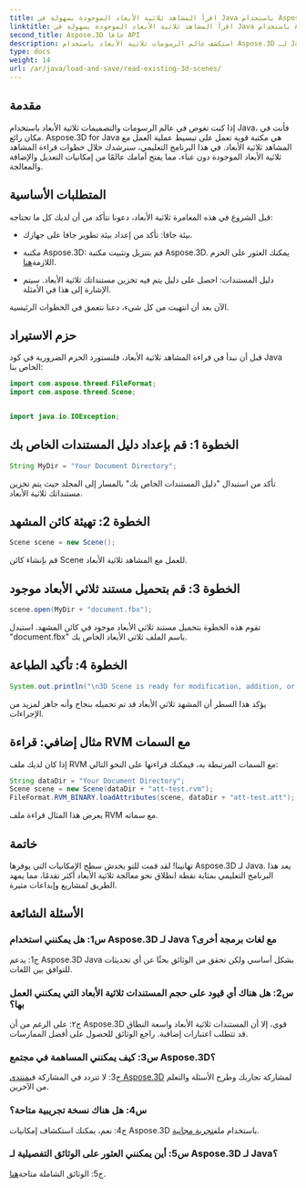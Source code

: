 ```yaml
---
title: اقرأ المشاهد ثلاثية الأبعاد الموجودة بسهولة في Java باستخدام Aspose.3D
linktitle: اقرأ المشاهد ثلاثية الأبعاد الموجودة بسهولة في Java باستخدام Aspose.3D
second_title: Aspose.3D جافا API
description: استكشف عالم الرسومات ثلاثية الأبعاد باستخدام Aspose.3D لـ Java. يمكنك قراءة المشاهد ثلاثية الأبعاد الموجودة ومعالجتها بسهولة.
type: docs
weight: 14
url: /ar/java/load-and-save/read-existing-3d-scenes/
---
```

## مقدمة

إذا كنت تغوص في عالم الرسومات والتصميمات ثلاثية الأبعاد باستخدام Java، فأنت في مكان رائع. Aspose.3D for Java هي مكتبة قوية تعمل على تبسيط عملية العمل مع المشاهد ثلاثية الأبعاد. في هذا البرنامج التعليمي، سنرشدك خلال خطوات قراءة المشاهد ثلاثية الأبعاد الموجودة دون عناء، مما يفتح أمامك عالمًا من إمكانيات التعديل والإضافة والمعالجة.

## المتطلبات الأساسية

قبل الشروع في هذه المغامرة ثلاثية الأبعاد، دعونا نتأكد من أن لديك كل ما تحتاجه:

- بيئة جافا: تأكد من إعداد بيئة تطوير جافا على جهازك.

-  مكتبة Aspose.3D: قم بتنزيل وتثبيت مكتبة Aspose.3D. يمكنك العثور على الحزم اللازمة[هنا](https://releases.aspose.com/3d/java/).

- دليل المستندات: احصل على دليل يتم فيه تخزين مستنداتك ثلاثية الأبعاد. سيتم الإشارة إلى هذا في الأمثلة.

الآن بعد أن انتهيت من كل شيء، دعنا نتعمق في الخطوات الرئيسية.

## حزم الاستيراد

قبل أن نبدأ في قراءة المشاهد ثلاثية الأبعاد، فلنستورد الحزم الضرورية في كود Java الخاص بنا:

```java
import com.aspose.threed.FileFormat;
import com.aspose.threed.Scene;


import java.io.IOException;
```

## الخطوة 1: قم بإعداد دليل المستندات الخاص بك

```java
String MyDir = "Your Document Directory";
```

تأكد من استبدال "دليل المستندات الخاص بك" بالمسار إلى المجلد حيث يتم تخزين مستنداتك ثلاثية الأبعاد.

## الخطوة 2: تهيئة كائن المشهد

```java
Scene scene = new Scene();
```

قم بإنشاء كائن Scene للعمل مع المشاهد ثلاثية الأبعاد.

## الخطوة 3: قم بتحميل مستند ثلاثي الأبعاد موجود

```java
scene.open(MyDir + "document.fbx");
```

تقوم هذه الخطوة بتحميل مستند ثلاثي الأبعاد موجود في كائن المشهد. استبدل "document.fbx" باسم الملف ثلاثي الأبعاد الخاص بك.

## الخطوة 4: تأكيد الطباعة

```java
System.out.println("\n3D Scene is ready for modification, addition, or processing purposes.");
```

يؤكد هذا السطر أن المشهد ثلاثي الأبعاد قد تم تحميله بنجاح وأنه جاهز لمزيد من الإجراءات.

## مثال إضافي: قراءة RVM مع السمات

إذا كان لديك ملف RVM مع السمات المرتبطة به، فيمكنك قراءتها على النحو التالي:

```java
String dataDir = "Your Document Directory";
Scene scene = new Scene(dataDir + "att-test.rvm");
FileFormat.RVM_BINARY.loadAttributes(scene, dataDir + "att-test.att");
```

يعرض هذا المثال قراءة ملف RVM مع سماته.

## خاتمة

تهانينا! لقد قمت للتو بخدش سطح الإمكانيات التي يوفرها Aspose.3D لـ Java. يعد هذا البرنامج التعليمي بمثابة نقطة انطلاق نحو معالجة ثلاثية الأبعاد أكثر تقدمًا، مما يمهد الطريق لمشاريع وإبداعات مثيرة.

## الأسئلة الشائعة

### س1: هل يمكنني استخدام Aspose.3D لـ Java مع لغات برمجة أخرى؟

ج1: يدعم Aspose.3D Java بشكل أساسي ولكن تحقق من الوثائق بحثًا عن أي تحديثات للتوافق بين اللغات.

### س2: هل هناك أي قيود على حجم المستندات ثلاثية الأبعاد التي يمكنني العمل بها؟

ج٢: على الرغم من أن Aspose.3D قوي، إلا أن المستندات ثلاثية الأبعاد واسعة النطاق قد تتطلب اعتبارات إضافية. راجع الوثائق للحصول على أفضل الممارسات.

### س3: كيف يمكنني المساهمة في مجتمع Aspose.3D؟

 ج3: لا تتردد في المشاركة في[منتدى Aspose.3D](https://forum.aspose.com/c/3d/18) لمشاركة تجاربك وطرح الأسئلة والتعلم من الآخرين.

### س4: هل هناك نسخة تجريبية متاحة؟

 ج4: نعم، يمكنك استكشاف إمكانيات Aspose.3D باستخدام ملف[تجربة مجانية](https://releases.aspose.com/).

### س5: أين يمكنني العثور على الوثائق التفصيلية لـ Aspose.3D لـ Java؟

ج5: الوثائق الشاملة متاحة[هنا](https://reference.aspose.com/3d/java/).